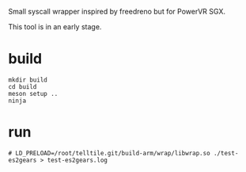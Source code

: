 Small syscall wrapper inspired by freedreno but for PowerVR SGX.

This tool is in an early stage.

# build

```
mkdir build
cd build
meson setup ..
ninja
```

# run

`# LD_PRELOAD=/root/telltile.git/build-arm/wrap/libwrap.so ./test-es2gears > test-es2gears.log`
